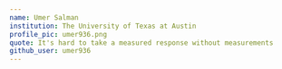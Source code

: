 ```yaml
---
name: Umer Salman
institution: The University of Texas at Austin
profile_pic: umer936.png
quote: It's hard to take a measured response without measurements
github_user: umer936
---
```

